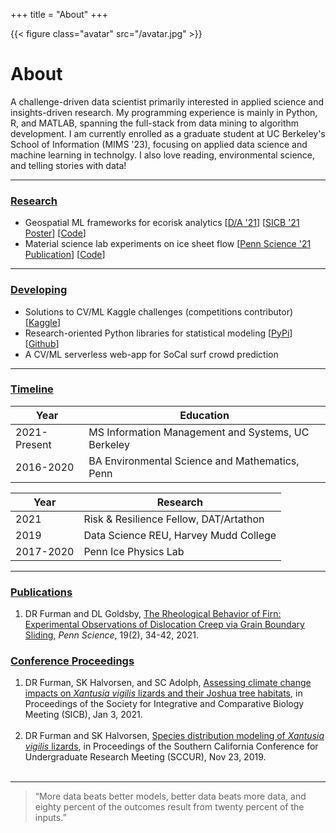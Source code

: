 +++
title = "About"
+++

{{< figure class="avatar" src="/avatar.jpg" >}}

# About

A challenge-driven data scientist primarily interested in applied science and insights-driven research. My programming experience is mainly in Python, R, and MATLAB, spanning the full-stack from data mining to algorithm development. I am currently enrolled as a graduate student at UC Berkeley's School of Information (MIMS '23), focusing on applied data science and machine learning in technolgy. I also love reading, environmental science, and telling stories with data!

---

### <ins>Research</ins>

- Geospatial ML frameworks for ecorisk analytics [[D/A '21](https://daniel-furman.github.io/posts/datartathon/)] [[SICB '21 Poster](https://daniel-furman.github.io//research-outputs/SICB-poster-final.jpg)] [[Code](https://github.com/daniel-furman/PySDMs)]
- Material science lab experiments on ice sheet flow [[Penn Science '21 Publication](https://daniel-furman.github.io//research-outputs/Furman-and-Goldsby-2021.pdf)] [[Code](https://github.com/daniel-furman/ice-densification-research)]
---

### <ins>Developing</ins>

- Solutions to CV/ML Kaggle challenges (competitions contributor) [[Kaggle](https://www.kaggle.com/dryanfurman)]
- Research-oriented Python libraries for statistical modeling [[PyPi](https://pypi.org/user/daniel-furman/)]  [[Github](https://github.com/daniel-furman)]
- A CV/ML serverless web-app for SoCal surf crowd prediction

---

### <ins>Timeline</ins>

Year | Education
-----|-------
2021-Present | MS Information Management and Systems, UC Berkeley
2016-2020 | BA Environmental Science and Mathematics, Penn

Year | Research
-----|-------
2021 | Risk & Resilience Fellow, DAT/Artathon
2019 | Data Science REU, Harvey Mudd College
2017-2020 | Penn Ice Physics Lab


---

### <ins>Publications</ins>

1. DR Furman and DL Goldsby, [The Rheological Behavior of Firn: Experimental Observations of Dislocation Creep via Grain Boundary Sliding](https://daniel-furman.github.io//research-outputs/Furman-and-Goldsby-2021.pdf), *Penn Science*, 19(2), 34-42, 2021.

### <ins>Conference Proceedings</ins>

1. DR Furman, SK Halvorsen, and SC Adolph, [Assessing climate change impacts on *Xantusia vigilis* lizards and their Joshua tree habitats](https://daniel-furman.github.io//research-outputs/SICB-poster-final.jpg), in Proceedings of the Society for Integrative and Comparative Biology Meeting (SICB), Jan 3, 2021. <br><br>
2. DR Furman and SK Halvorsen, [Species distribution modeling of *Xantusia vigilis* lizards](https://daniel-furman.github.io//research-outputs/SCCUR-2019-presentation.pdf), in Proceedings of the Southern California Conference for Undergraduate Research Meeting (SCCUR), Nov 23, 2019. <br><br>

---

> “More data beats better models, better data beats more data, and eighty percent of the outcomes result from twenty percent of the inputs.”
